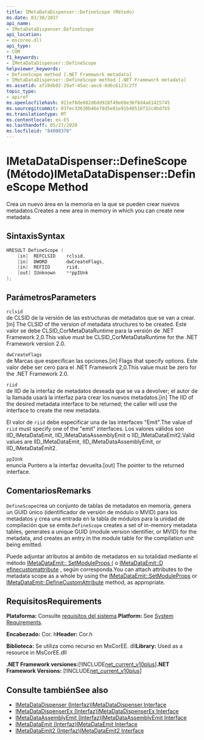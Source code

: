 ```yaml
---
title: IMetaDataDispenser::DefineScope (Método)
ms.date: 03/30/2017
api_name:
- IMetaDataDispenser.DefineScope
api_location:
- mscoree.dll
api_type:
- COM
f1_keywords:
- IMetaDataDispenser::DefineScope
helpviewer_keywords:
- DefineScope method [.NET Framework metadata]
- IMetaDataDispenser::DefineScope method [.NET Framework metadata]
ms.assetid: af28db02-29af-45ac-aec6-8d6c6123c2ff
topic_type:
- apiref
ms.openlocfilehash: 021ef8de602d6dd928f49e69e36f8d4a61425745
ms.sourcegitcommit: 03fec33630b46e78d5e81e91b40518f32c4bd7b5
ms.translationtype: MT
ms.contentlocale: es-ES
ms.lasthandoff: 05/27/2020
ms.locfileid: "84008370"
---
```

# <a name="imetadatadispenserdefinescope-method"></a><span data-ttu-id="960d3-102">IMetaDataDispenser::DefineScope (Método)</span><span class="sxs-lookup"><span data-stu-id="960d3-102">IMetaDataDispenser::DefineScope Method</span></span>
<span data-ttu-id="960d3-103">Crea un nuevo área en la memoria en la que se pueden crear nuevos metadatos.</span><span class="sxs-lookup"><span data-stu-id="960d3-103">Creates a new area in memory in which you can create new metadata.</span></span>  
  
## <a name="syntax"></a><span data-ttu-id="960d3-104">Sintaxis</span><span class="sxs-lookup"><span data-stu-id="960d3-104">Syntax</span></span>  
  
```cpp  
HRESULT DefineScope (  
    [in]  REFCLSID    rclsid,  
    [in]  DWORD       dwCreateFlags,  
    [in]  REFIID      riid,
    [out] IUnknown    **ppIUnk  
);  
```  
  
## <a name="parameters"></a><span data-ttu-id="960d3-105">Parámetros</span><span class="sxs-lookup"><span data-stu-id="960d3-105">Parameters</span></span>  
 `rclsid`  
 <span data-ttu-id="960d3-106">de CLSID de la versión de las estructuras de metadatos que se van a crear.</span><span class="sxs-lookup"><span data-stu-id="960d3-106">[in] The CLSID of the version of metadata structures to be created.</span></span> <span data-ttu-id="960d3-107">Este valor se debe CLSID_CorMetaDataRuntime para la versión de .NET Framework 2,0.</span><span class="sxs-lookup"><span data-stu-id="960d3-107">This value must be CLSID_CorMetaDataRuntime for the .NET Framework version 2.0.</span></span>  
  
 `dwCreateFlags`  
 <span data-ttu-id="960d3-108">de Marcas que especifican las opciones.</span><span class="sxs-lookup"><span data-stu-id="960d3-108">[in] Flags that specify options.</span></span> <span data-ttu-id="960d3-109">Este valor debe ser cero para el .NET Framework 2,0.</span><span class="sxs-lookup"><span data-stu-id="960d3-109">This value must be zero for the .NET Framework 2.0.</span></span>  
  
 `riid`  
 <span data-ttu-id="960d3-110">de IID de la interfaz de metadatos deseada que se va a devolver; el autor de la llamada usará la interfaz para crear los nuevos metadatos.</span><span class="sxs-lookup"><span data-stu-id="960d3-110">[in] The IID of the desired metadata interface to be returned; the caller will use the interface to create the new metadata.</span></span>  
  
 <span data-ttu-id="960d3-111">El valor de `riid` debe especificar una de las interfaces "Emit".</span><span class="sxs-lookup"><span data-stu-id="960d3-111">The value of `riid` must specify one of the "emit" interfaces.</span></span> <span data-ttu-id="960d3-112">Los valores válidos son IID_IMetaDataEmit, IID_IMetaDataAssemblyEmit o IID_IMetaDataEmit2.</span><span class="sxs-lookup"><span data-stu-id="960d3-112">Valid values are IID_IMetaDataEmit, IID_IMetaDataAssemblyEmit, or IID_IMetaDataEmit2.</span></span>  
  
 `ppIUnk`  
 <span data-ttu-id="960d3-113">enuncia Puntero a la interfaz devuelta.</span><span class="sxs-lookup"><span data-stu-id="960d3-113">[out] The pointer to the returned interface.</span></span>  
  
## <a name="remarks"></a><span data-ttu-id="960d3-114">Comentarios</span><span class="sxs-lookup"><span data-stu-id="960d3-114">Remarks</span></span>  
 <span data-ttu-id="960d3-115">`DefineScope`crea un conjunto de tablas de metadatos en memoria, genera un GUID único (identificador de versión de módulo o MVID) para los metadatos y crea una entrada en la tabla de módulos para la unidad de compilación que se emite.</span><span class="sxs-lookup"><span data-stu-id="960d3-115">`DefineScope` creates a set of in-memory metadata tables, generates a unique GUID (module version identifier, or MVID) for the metadata, and creates an entry in the module table for the compilation unit being emitted.</span></span>  
  
 <span data-ttu-id="960d3-116">Puede adjuntar atributos al ámbito de metadatos en su totalidad mediante el método [IMetaDataEmit:: SetModuleProps (](../../../../docs/framework/unmanaged-api/metadata/imetadataemit-setmoduleprops-method.md) o [IMetaDataEmit::D efinecustomattribute](imetadataemit-definecustomattribute-method.md) , según corresponda.</span><span class="sxs-lookup"><span data-stu-id="960d3-116">You can attach attributes to the metadata scope as a whole by using the [IMetaDataEmit::SetModuleProps](../../../../docs/framework/unmanaged-api/metadata/imetadataemit-setmoduleprops-method.md) or [IMetaDataEmit::DefineCustomAttribute](imetadataemit-definecustomattribute-method.md) method, as appropriate.</span></span>  
  
## <a name="requirements"></a><span data-ttu-id="960d3-117">Requisitos</span><span class="sxs-lookup"><span data-stu-id="960d3-117">Requirements</span></span>  
 <span data-ttu-id="960d3-118">**Plataforma:** Consulte [requisitos del sistema](../../get-started/system-requirements.md).</span><span class="sxs-lookup"><span data-stu-id="960d3-118">**Platform:** See [System Requirements](../../get-started/system-requirements.md).</span></span>  
  
 <span data-ttu-id="960d3-119">**Encabezado:** Cor. h</span><span class="sxs-lookup"><span data-stu-id="960d3-119">**Header:** Cor.h</span></span>  
  
 <span data-ttu-id="960d3-120">**Biblioteca:** Se utiliza como recurso en MsCorEE. dll</span><span class="sxs-lookup"><span data-stu-id="960d3-120">**Library:** Used as a resource in MsCorEE.dll</span></span>  
  
 <span data-ttu-id="960d3-121">**.NET Framework versiones:**[!INCLUDE[net_current_v10plus](../../../../includes/net-current-v10plus-md.md)]</span><span class="sxs-lookup"><span data-stu-id="960d3-121">**.NET Framework Versions:** [!INCLUDE[net_current_v10plus](../../../../includes/net-current-v10plus-md.md)]</span></span>  
  
## <a name="see-also"></a><span data-ttu-id="960d3-122">Consulte también</span><span class="sxs-lookup"><span data-stu-id="960d3-122">See also</span></span>

- [<span data-ttu-id="960d3-123">IMetaDataDispenser (Interfaz)</span><span class="sxs-lookup"><span data-stu-id="960d3-123">IMetaDataDispenser Interface</span></span>](imetadatadispenser-interface.md)
- [<span data-ttu-id="960d3-124">IMetaDataDispenserEx (Interfaz)</span><span class="sxs-lookup"><span data-stu-id="960d3-124">IMetaDataDispenserEx Interface</span></span>](imetadatadispenserex-interface.md)
- [<span data-ttu-id="960d3-125">IMetaDataAssemblyEmit (Interfaz)</span><span class="sxs-lookup"><span data-stu-id="960d3-125">IMetaDataAssemblyEmit Interface</span></span>](imetadataassemblyemit-interface.md)
- [<span data-ttu-id="960d3-126">IMetaDataEmit (Interfaz)</span><span class="sxs-lookup"><span data-stu-id="960d3-126">IMetaDataEmit Interface</span></span>](imetadataemit-interface.md)
- [<span data-ttu-id="960d3-127">IMetaDataEmit2 (Interfaz)</span><span class="sxs-lookup"><span data-stu-id="960d3-127">IMetaDataEmit2 Interface</span></span>](imetadataemit2-interface.md)
